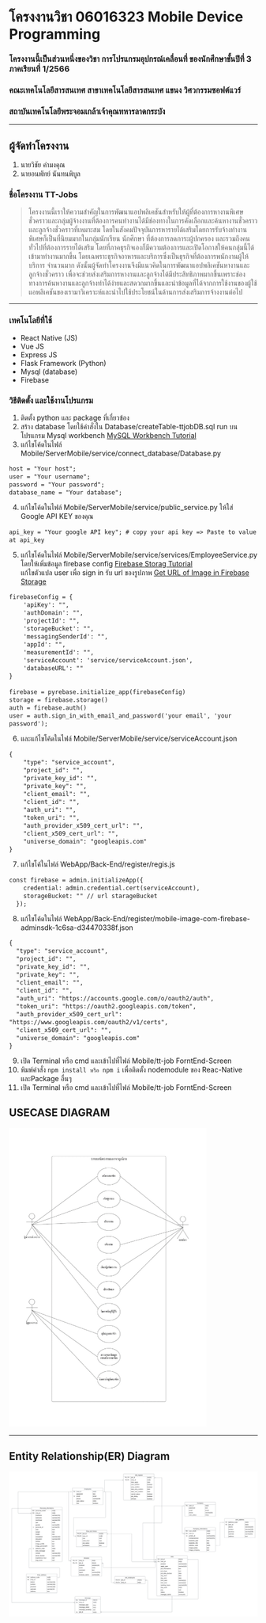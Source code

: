 # โครงงานวิชา 06016323 Mobile Device Programming
### โครงงานนี้เป็นส่วนหนึ่งของวิชา การโปรแกรมอุปกรณ์เคลื่อนที่ ของนักศึกษาชั้นปีที่ 3 ภาคเรียนที่ 1/2566
### คณะเทคโนโลยีสารสนเทศ สาขาเทคโนโลยีสารสนเทศ แขนง วิศวกรรมซอฟต์แวร์ 
### สถาบันเทคโนโลยีพระจอมเกล้าเจ้าคุณทหารลาดกระบัง
___
## ผู้จัดทำโครงงาน
1. นายวิชัย คำมงคุณ
2. นายอนพัทย์ นันทนพิบูล


### ชื่อโครงงาน TT-Jobs
> โครงงานนี้เราให้ความสำคัญในการพัฒนาแอปพลิเคชันสำหรับให้ผู้ที่ต้องการหางานพิเศษชั่วคราวและกลุ่มผู้จ้างงานที่ต้องการคนทำงานได้มีช่องทางในการคัดเลือกและค้นหางานชั่วคราวและลูกจ้างชั่วคราวที่เหมาะสม โดยในสังคมปัจจุบันการหารายได้เสริมโดยการรับจ้างทำงานพิเศษก็เป็นที่นิยมมากในกลุ่มนักเรียน นักศึกษา ที่ต้องการลดภาระผู้ปกครอง และรวมถึงคนทั่วไปที่ต้องการรายได้เสริม โดยที่ภาคธุรกิจเองก็มีความต้องการและเปิดโอกาสให้คนกลุ่มนี้ได้เข้ามาทำงานมากขึ้น โดยเฉพราะธุรกิจอาหารและบริการซึ่งเป็นธุรกิจที่ต้องการพนักงานผู้ให้บริการ จำนวนมาก ดังนั้นผู้จัดทำโครงงานจึงมีแนวคิดในการพัฒนาแอปพลิเคชันหางานและลูกจ้างชั่วคราว เพื่อจะช่วยส่งเสริมการหางานและลูกจ้างได้มีประสิทธิภาพมากขึ้นเพราะช่องทางการค้นหางานและลูกจ้างทำได้ง่ายและสดวกมากขึ้นและนำข้อมูลที่ได้จากการใช้งานของผู้ใช้แอพลิเคชันของเรามาวิเคราะห์และนำไปใช้ประโยชน์ในด้านการส่งเสริมการจ้างงานต่อไป
___
### เทคโนโลยีที่ใช้
- React Native (JS)
- Vue JS
- Express JS
- Flask Framework (Python)
- Mysql (database)
- Firebase

### วิธีติดตั้ง และใช้งานโปรแกรม

1. ติดตั้ง python และ package ที่เกี่ยวข้อง
2. สร้าง database โดยใช้คำสั่งใน Database/createTable-ttjobDB.sql run บนโปรแกรม Mysql workbench [MySQL Workbench Tutorial](https://www.youtube.com/watch?v=fUK94jOFwBc)
3. แก้ไขโค้ดในไฟล์ Mobile/ServerMobile/service/connect_database/Database.py <br/>
```
host = "Your host";
user = "Your username";
password = "Your password";
database_name = "Your database";
```
4. แก้ไขโค้ดในไฟล์ Mobile/ServerMobile/service/public_service.py ให้ใส่ Google API KEY ของคุณ
```
api_key = "Your google API key"; # copy your api key => Paste to value at api_key
```
5.  แก้ไขโค้ดในไฟล์ Mobile/ServerMobile/service/services/EmployeeService.py โดยให้เพิ่มข้อมูล firebase config [Firebase Storag Tutorial](https://www.youtube.com/watch?v=f388UfOoF4g) <br/>แก้ไขตัวแปล user เพื่อ sign in รับ url ของรูปภาพ [Get URL of Image in Firebase Storage](https://www.youtube.com/watch?v=53qOv3nuo4c&t=100s)
```
firebaseConfig = {
    'apiKey': "",
    'authDomain': "",
    'projectId': "",
    'storageBucket': "",
    'messagingSenderId': "",
    'appId': "",
    'measurementId': "",
    'serviceAccount': 'service/serviceAccount.json',
    'databaseURL': ""
}

firebase = pyrebase.initialize_app(firebaseConfig)
storage = firebase.storage()
auth = firebase.auth()
user = auth.sign_in_with_email_and_password('your email', 'your password');
```
6.  และแก้ไขโค้ดในไฟล์ Mobile/ServerMobile/service/serviceAccount.json
```
{
    "type": "service_account",
    "project_id": "",
    "private_key_id": "",
    "private_key": "",
    "client_email": "",
    "client_id": "",
    "auth_uri": "",
    "token_uri": "",
    "auth_provider_x509_cert_url": "",
    "client_x509_cert_url": "",
    "universe_domain": "googleapis.com"
}
```
7.  แก้ไขโค้ในไฟล์ WebApp/Back-End/register/regis.js
```
const firebase = admin.initializeApp({
    credential: admin.credential.cert(serviceAccount),
    storageBucket: "" // url starageBucket
  });
```
8.  แก้ไขโค้ดในไฟล์ WebApp/Back-End/register/mobile-image-com-firebase-adminsdk-1c6sa-d34470338f.json
```
{
  "type": "service_account",
  "project_id": "",
  "private_key_id": "",
  "private_key": "",
  "client_email": "",
  "client_id": "",
  "auth_uri": "https://accounts.google.com/o/oauth2/auth",
  "token_uri": "https://oauth2.googleapis.com/token",
  "auth_provider_x509_cert_url": "https://www.googleapis.com/oauth2/v1/certs",
  "client_x509_cert_url": "",
  "universe_domain": "googleapis.com"
}
```

9. เปิด Terminal หรือ cmd และเข้าไปที่ไฟล์ Mobile/tt-job ForntEnd-Screen
10. พิมพ์คำสั่ง ```npm install หรือ npm i``` เพื่อติดตั้ง nodemodule ของ Reac-Native และPackage อื่นๆ
11. เปิด Terminal หรือ cmd และเข้าไปที่ไฟล์ Mobile/tt-job ForntEnd-Screen
## USECASE DIAGRAM
![image](image_for_README/usecase.png)
___

## Entity Relationship(ER) Diagram
![image](image_for_README/er.png)


